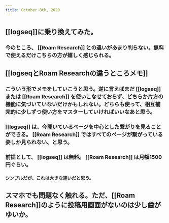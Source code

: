 ```yaml
---
title: October 8th, 2020
---
```


## [[logseq]]に乗り換えてみた。
### 今のところ、 [[Roam Research]] との違いがあまり判らない。無料で使えるだけこちらの方が嬉しく感じられる。
## [[logseqとRoam Researchの違うところメモ]]
### こういう形でメモをしていこうと思う。逆に言えばまだ [[logseq]] または [[Roam Research]] を使いこなせておらず、どちらか片方の機能に気づいていないだけかもしれない。どちらも使って、相互補完的に少しずつ使い方をマスターしていければいいなあと思う。
### [[logseq]] は、今開いているページを中心とした繋がりを見ることができる。 [[Roam Research]] ではすべてのページが繋がっている姿しか見られない、と思う。
### 前提として、 [[logseq]] は無料。 [[Roam Research]] は月額1500円ぐらい。
#### シンプルだが、これは大きな違いだと思う。
## スマホでも問題なく触れる。ただ、[[Roam Research]]のように投稿用画面がないのは少し歯がゆいか。
